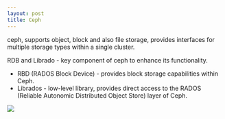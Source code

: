 ```yaml
---
layout: post
title: Ceph
---
```


ceph, supports object, block and also file storage, provides interfaces for multiple storage types within a single cluster.

RDB and Librado - key component of ceph to enhance its functionality. <br>
- RBD (RADOS Block Device) - provides block storage capabilities within Ceph.
- Librados - low-level library, provides direct access to the RADOS (Reliable Autonomic Distributed Object Store) layer of Ceph.

![](https://res.cloudinary.com/canonical/image/fetch/f_auto,q_auto,fl_sanitize,c_fill,w_1440/https://lh5.googleusercontent.com/7ULI2cCL8cWm4NI0tzNdeeopJETklpFhfL-aBWmUwbB_ScHlL7il56hShzAMpEx_wygmFZmeNoOguHKbrSzlX9Sy6-k2odj_wzfPkQgytMoNwmWYLeyNtuXjYAV7LaXkpQKIM6wNrQmXFX-DXEw8pyQ)

